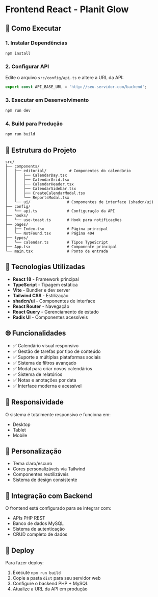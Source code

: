 # Frontend React - Planit Glow

## 🚀 Como Executar

### 1. Instalar Dependências
```bash
npm install
```

### 2. Configurar API
Edite o arquivo `src/config/api.ts` e altere a URL da API:
```typescript
export const API_BASE_URL = 'http://seu-servidor.com/backend';
```

### 3. Executar em Desenvolvimento
```bash
npm run dev
```

### 4. Build para Produção
```bash
npm run build
```

## 📁 Estrutura do Projeto

```
src/
├── components/
│   ├── editorial/          # Componentes do calendário
│   │   ├── CalendarDay.tsx
│   │   ├── CalendarGrid.tsx
│   │   ├── CalendarHeader.tsx
│   │   ├── CalendarSidebar.tsx
│   │   ├── CreateCalendarModal.tsx
│   │   └── ReportsModal.tsx
│   └── ui/                # Componentes de interface (shadcn/ui)
├── config/
│   └── api.ts             # Configuração da API
├── hooks/
│   └── use-toast.ts       # Hook para notificações
├── pages/
│   ├── Index.tsx          # Página principal
│   └── NotFound.tsx       # Página 404
├── types/
│   └── calendar.ts        # Tipos TypeScript
├── App.tsx                # Componente principal
└── main.tsx               # Ponto de entrada
```

## 🔧 Tecnologias Utilizadas

- **React 18** - Framework principal
- **TypeScript** - Tipagem estática
- **Vite** - Bundler e dev server
- **Tailwind CSS** - Estilização
- **shadcn/ui** - Componentes de interface
- **React Router** - Navegação
- **React Query** - Gerenciamento de estado
- **Radix UI** - Componentes acessíveis

## 🌐 Funcionalidades

- ✅ Calendário visual responsivo
- ✅ Gestão de tarefas por tipo de conteúdo
- ✅ Suporte a múltiplas plataformas sociais
- ✅ Sistema de filtros avançado
- ✅ Modal para criar novos calendários
- ✅ Sistema de relatórios
- ✅ Notas e anotações por data
- ✅ Interface moderna e acessível

## 📱 Responsividade

O sistema é totalmente responsivo e funciona em:
- Desktop
- Tablet
- Mobile

## 🎨 Personalização

- Tema claro/escuro
- Cores personalizáveis via Tailwind
- Componentes reutilizáveis
- Sistema de design consistente

## 🔗 Integração com Backend

O frontend está configurado para se integrar com:
- APIs PHP REST
- Banco de dados MySQL
- Sistema de autenticação
- CRUD completo de dados

## 🚀 Deploy

Para fazer deploy:
1. Execute `npm run build`
2. Copie a pasta `dist` para seu servidor web
3. Configure o backend PHP + MySQL
4. Atualize a URL da API em produção
